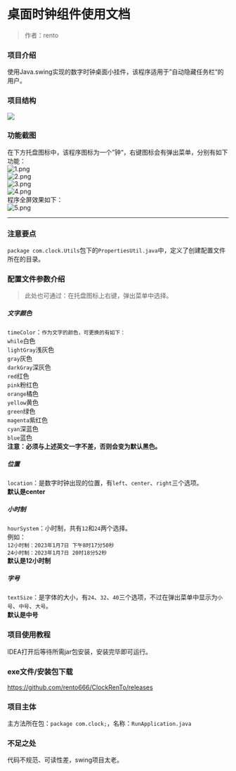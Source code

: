 <a name="Q21NO"></a>
# 桌面时钟组件使用文档
> 作者：rento

<a name="VqMRF"></a>
### 项目介绍
使用Java.swing实现的数字时钟桌面小挂件，该程序适用于”自动隐藏任务栏“的用户。
<a name="mud57"></a>
### 项目结构
![](https://cdn.nlark.com/yuque/0/2023/jpeg/34885941/1673190556694-37f47f36-acfd-4617-ac89-e466a2959a28.jpeg)
<a name="FS6Xp"></a>
### 功能截图
在下方托盘图标中，该程序图标为一个”钟“，右键图标会有弹出菜单，分别有如下功能：<br />![1.png](https://cdn.nlark.com/yuque/0/2023/png/34885941/1673188395661-29fab9a2-2c03-47b0-8887-b1bd23ca490d.png#averageHue=%23e2e2e2&clientId=u2daa3e90-b807-4&crop=0&crop=0&crop=1&crop=1&from=ui&id=u96333353&margin=%5Bobject%20Object%5D&name=1.png&originHeight=252&originWidth=135&originalType=binary&ratio=1&rotation=0&showTitle=false&size=2335&status=done&style=none&taskId=u183e132b-0870-4321-9f9a-0c6a7602851&title=)<br />![2.png](https://cdn.nlark.com/yuque/0/2023/png/34885941/1673188409552-d470a29b-e454-4f6b-80fc-1cad8ce8697e.png#averageHue=%23a49084&clientId=u2daa3e90-b807-4&crop=0&crop=0&crop=1&crop=1&from=ui&id=ubb0a70ae&margin=%5Bobject%20Object%5D&name=2.png&originHeight=520&originWidth=225&originalType=binary&ratio=1&rotation=0&showTitle=false&size=80863&status=done&style=none&taskId=u69fef1ab-0c82-4992-aa12-55072085194&title=)<br />![3.png](https://cdn.nlark.com/yuque/0/2023/png/34885941/1673188417603-77b64668-8dd3-411d-a754-4a71d85f09d4.png#averageHue=%239c8b81&clientId=u2daa3e90-b807-4&crop=0&crop=0&crop=1&crop=1&from=ui&id=u268d3dac&margin=%5Bobject%20Object%5D&name=3.png&originHeight=273&originWidth=197&originalType=binary&ratio=1&rotation=0&showTitle=false&size=21740&status=done&style=none&taskId=u135fa53e-33c0-4275-b500-74c2bae13b6&title=)<br />![4.png](https://cdn.nlark.com/yuque/0/2023/png/34885941/1673188460420-906a88cd-f102-48fa-97f4-0832d122d3fc.png#averageHue=%239d8b81&clientId=u2daa3e90-b807-4&crop=0&crop=0&crop=1&crop=1&from=ui&id=u26acd1e1&margin=%5Bobject%20Object%5D&name=4.png&originHeight=276&originWidth=225&originalType=binary&ratio=1&rotation=0&showTitle=false&size=29436&status=done&style=none&taskId=uab2be5ff-2e0d-4a2f-9351-ac80ada58c6&title=)<br />程序全屏效果如下：<br />![5.png](https://cdn.nlark.com/yuque/0/2023/png/34885941/1673188468857-228232a9-a6fc-421e-bb32-503011469904.png#averageHue=%236b786e&clientId=u2daa3e90-b807-4&crop=0&crop=0&crop=1&crop=1&from=ui&id=uae0c7116&margin=%5Bobject%20Object%5D&name=5.png&originHeight=1080&originWidth=1920&originalType=binary&ratio=1&rotation=0&showTitle=false&size=3148977&status=done&style=none&taskId=u1cd82ec4-8af3-497c-8d7a-516900f6d53&title=)

---

<a name="TiMto"></a>
### 注意要点
`package com.clock.Utils`包下的`PropertiesUtil.java`中，定义了创建配置文件所在的目录。
<a name="rQPJh"></a>
### 配置文件参数介绍
> 此处也可通过：在托盘图标上右键，弹出菜单中选择。

<a name="RPwig"></a>
##### 文字颜色
`timeColor`：`作为文字的颜色，可更换的有如下：`<br />`while`白色<br />`lightGray`浅灰色<br />`gray`灰色<br />`darkGray`深灰色<br />`red`红色<br />`pink`粉红色<br />`orange`橘色<br />`yellow`黄色<br />`green`绿色<br />`magenta`紫红色<br />`cyan`深蓝色<br />`blue`蓝色<br />**注意：必须与上述英文一字不差，否则会变为默认黑色。**
<a name="G95W6"></a>
##### 位置
`location`：是数字时钟出现的位置，有`left`、`center`、`right`三个选项。<br />**默认是center**
<a name="E3oC6"></a>
##### 小时制
`hourSystem`：小时制，共有`12`和`24`两个选择。<br />例如：<br />`12小时制：2023年1月7日 下午8时17分50秒`<br />`24小时制：2023年1月7日 20时18分52秒`<br />**默认是12小时制**
<a name="XAuRJ"></a>
##### 字号
`textSize`：是字体的大小，有`24`、`32`、`40`三个选项，不过在弹出菜单中显示为`小号`、`中号`、`大号`。<br />**默认是中号**

<a name="fFGsN"></a>
### 项目使用教程
IDEA打开后等待所需jar包安装，安装完毕即可运行。
<a name="Cbk5b"></a>
### exe文件/安装包下载
https://github.com/rento666/ClockRenTo/releases

### 项目主体
主方法所在包：`package com.clock;`，名称：`RunApplication.java`

<a name="elwJ8"></a>
### 不足之处
代码不规范、可读性差，swing项目太老。
